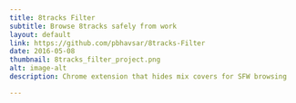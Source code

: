 ```yaml
---
title: 8tracks Filter
subtitle: Browse 8tracks safely from work
layout: default
link: https://github.com/pbhavsar/8tracks-Filter
date: 2016-05-08
thumbnail: 8tracks_filter_project.png
alt: image-alt
description: Chrome extension that hides mix covers for SFW browsing

---
```


